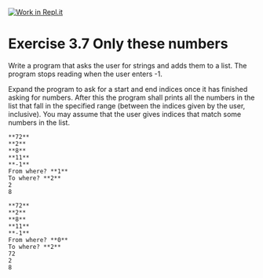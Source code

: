 [![Work in Repl.it](https://classroom.github.com/assets/work-in-replit-14baed9a392b3a25080506f3b7b6d57f295ec2978f6f33ec97e36a161684cbe9.svg)](https://classroom.github.com/online_ide?assignment_repo_id=4328039&assignment_repo_type=AssignmentRepo)
# Exercise 3.7 Only these numbers

Write a program that asks the user for strings and adds them to a list. The program stops reading when the user enters -1.

Expand the program to ask for a start and end indices once it has finished asking for numbers. After this the program shall prints all the numbers in the list that fall in the specified range (between the indices given by the user, inclusive). You may assume that the user gives indices that match some numbers in the list.

```plaintext
**72**
**2**
**8**
**11**
**-1**
From where? **1**
To where? **2**
2
8
```

```plaintext
**72**
**2**
**8**
**11**
**-1**
From where? **0**
To where? **2**
72
2
8
```
